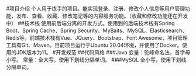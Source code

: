 #项目介绍
个人用于练手的项目。能实现登录、注册、修改个人信息等用户管理功能，发布、查看、收藏、修改笔记等的内容服务功能。（收藏和修改功能还在开发中）
##技术栈
使用前后端分离的开发方式。使用到的后端技术栈有Spring Boot、Spring Cache、Spring Security、MyBaits、MySQL、Elasticsearch、Redis等，前端技术栈有Vue、JQuery、Bootstrap、Font Awesome，项目管理工具有Git、Maven。目前项目运行于Ubuntu 20.04环境，并使用了Docker。使用的JDK版本为11。
#开发规范
##代码风格
###Java
变量：驼峰命名法，首字母小写。
常量：全大写，使用下划线分隔单词。
###MySQL
全小写，使用下划线分隔单词。
